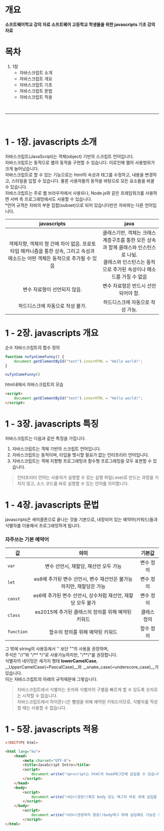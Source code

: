 # 개요

<b>
소프트웨어학교 강의 자료
소프트웨어 고등학교 학생들을 위한 javascripts 기초 강의 자료<br/>
</b>

# 목차

<ol>
  <li>1장
    <ul>
      <li>자바스크립트 소개</li>
      <li>자바스크립트 개요</li>
      <li>자바스크립트 기초</li>
      <li>자바스크립트 문법</li>
      <li>자바스크립트 적용</li>
    </ul>
  </li>
</ol>

<br/>

***

<br/>

# 1 - 1장. javascripts 소개

자바스크립트(JavaScript)는 객체(object) 기반의 스크립트 언어입니다.
<br/>
자바스크립트는 동적으로 웹의 동작을 구현할 수 있습니다. 이로인해 웹의 사용범위가 크게 늘어났습니다.
<br/>
자바스크립트로 할 수 있는 기능으로는 html의 속성과 태그를 수정하고, 내용을 변경하고, 스타일을 입힐 수 있습니다. 물론 사용자들의 동작을 바탕으로 모든 요소들을 바꿀 수 있습니다. 
<br/>
자바스크립트는 주로 웹 브라우저에서 사용되나, Node.js와 같은 프레임워크를 사용하면 서버 측 프로그래밍에서도 사용할 수 있습니다.
<br/>
*언어 규격은 자바의 부분 집합(subset)으로 되어 있습니다만은 자바와는 다른 언어입니다.


| javascripts | java |
|:---:|:---:|
| 객체지향, 객체의 형 간에 차이 없음. 프로토타입 매커니즘을 통한 상속, 그리고 속성과 메소드는 어떤 객체든 동적으로 추가될 수 있음 | 클래스기반, 객체는 크래스 계층구조를 통한 모든 상속과 함께 클래스와 인스턴스로 나뉨.<br/> 클래스와 인스턴스는 동적으로 추가된 속성이나 메소드를 가질 수 없음 |
| 변수 자료형이 선언되지 않음. | 변수 자료형은 반드시 선언되어야 함. |
| 하드디스크에 자동으로 작성 불가. | 하드디스크에 자동으로 작성 가능. |


# 1 - 2장. javascripts 개요

순수 자바스크립트의 함수 정의

```javascript
function nufynComeFunny() {
    document.getElementById("text").innerHTML = "Hello world!";
}

nufynComeFunny()
```

html내에서 자바스크립트의 모습

```html
<script>
    document.getElementById("text").innerHTML = "Hello world!";
</script>
```

# 1 - 3장. javascripts 특징

자바스크립트는 다음과 같은 특징을 가집니다.

<ol>
    <li>자바스크립트는 객체 기반의 스크립트 언어입니다.</li>
    <li>자바스크립트는 동적이며, 타입을 명시할 필요가 없는 인터프리터 언어입니다.</li>
    <li>자바스크립트는 객체 지향형 프로그래밍과 함수형 프로그래밍을 모두 표현할 수 있습니다.</li>
</ol>

<blockquote>인터프리터 언어는 사용자가 실행할 수 있는 실행 파일(.exe)로 만드는 과정을 거치지 않고, 소스 코드를 바로 실행할 수 있는 언어를 의미합니다.</blockquote>

# 1 - 4장. javascripts 문법

javascripts은 세미콜론으로 끝나는 것을 기본으로, 내장되어 있는 예약어(키워드)들과 식별자를 이용해서 프로그래밍하게 됩니다.

### 자주쓰는 기본 예약어
| 값 | 의미 | 기본값 |
|---|:---:|:---:|
| `var` | 변수 선언시, 재할당, 재선언 모두 가능 | 변수 정의 |
| `let` | es6에 추가된 변수 선언시, 변수 재선언은 불가능하지만, 재할당은 가능 | 변수 정의 |
| `const` | es6에 추가된 변수 선언시, 상수처럼 재선언, 재할당 모두 불가 | 변수 정의 |
| `class` | es2015에 추가된 클래스의 정의를 위해 예약된 키워드 | 클래스 정의 |
| `function` | 함수의 정의를 위해 예약된 키워드 | 함수 정의 |

그 밖에 string의 사용등에서 '' 보단 ""의 사용을 권장하며, 
<br/>
주석은 "//"와 "/** */"로 사용가능하지만, "/**/"를 권장합니다.
<br/>
식별자의 네이밍은 세가지 형태 __lowerCamelCase__, __UpperCamelCase(=PascalCase)__와 __snake_case(=underscore_case)__가 있습니다. 
<br/>
이는 자바스크립트의 아래의 규칙때문에 그렇습니다.

<blockquote>
자바스크립트에서 식별자는 숫자와 식별자의 구별을 빠르게 할 수 있도록 숫자로는 시작할 수 없습니다.
<br/>
자바스크립트에서 하이픈(-)은 뺄셈을 위해 예약된 키워드이므로, 식별자를 작성할 때는 사용할 수 없습니다.
</blockquote>

# 1 - 5장. javascripts 적용

```html
<!DOCTYPE html>

<html lang="ko">
    <head>
        <meta charset="UTF-8">
        <title>JavaScript Intro</title>
        <script>
            document.write("<p>script는 html의 head태그안에 삽입할 수 있습니다.</p>")
        </script>
    </head>
    <body>
        <script>
            document.write("<h2>(권장!)혹은 body 닫는 태그의 바로 위에 삽입할 수도 있습니다.</h2>")
        </script>
    </body>
        <script>
            document.write("<h3>(권장하지 않음!)body태그 밖에 삽입해도 기능은 동작하지만, 권장하지 않습니다.</h3>")
        </script>
</html>
```
